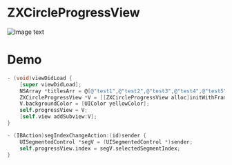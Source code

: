 # ZXCircleProgressView

![Image text](http://www.zxlee.cn/ZXCircleProgressView.gif)

# Demo

```objective-c
- (void)viewDidLoad {
    [super viewDidLoad];
    NSArray *titlesArr = @[@"test1",@"test2",@"test3",@"test4",@"test5"];
    ZXCircleProgressView *V = [[ZXCircleProgressView alloc]initWithFrame:CGRectMake(0, 100, self.view.frame.size.width, 60) titlesArr:titlesArr];
    V.backgroundColor = [UIColor yellowColor];
    self.progressView = V;
    [self.view addSubview:V];
}

- (IBAction)segIndexChangeAction:(id)sender {
    UISegmentedControl *segV = (UISegmentedControl *)sender;
    self.progressView.index = segV.selectedSegmentIndex;
}

```
